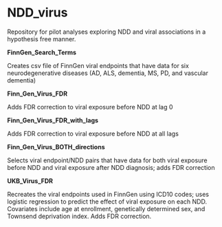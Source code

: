 # NDD_virus
Repository for pilot analyses exploring NDD and viral associations in a hypothesis free manner.

**FinnGen_Search_Terms**

Creates csv file of FinnGen viral endpoints that have data for six neurodegenerative diseases (AD, ALS, dementia, MS, PD, and vascular dementia)

**Finn_Gen_Virus_FDR**

Adds FDR correction to viral exposure before NDD at lag 0

**Finn_Gen_Virus_FDR_with_lags**

Adds FDR correction to viral exposure before NDD at all lags

**Finn_Gen_Virus_BOTH_directions**

Selects viral endpoint/NDD pairs that have data for both viral exposure before NDD and viral exposure after NDD diagnosis; adds FDR correction

**UKB_Virus_FDR**

Recreates the viral endpoints used in FinnGen using ICD10 codes; uses logistic regression to predict the effect of viral exposure on each NDD. Covariates include age at enrollment, genetically determined sex, and Townsend deprivation index. Adds FDR correction.
